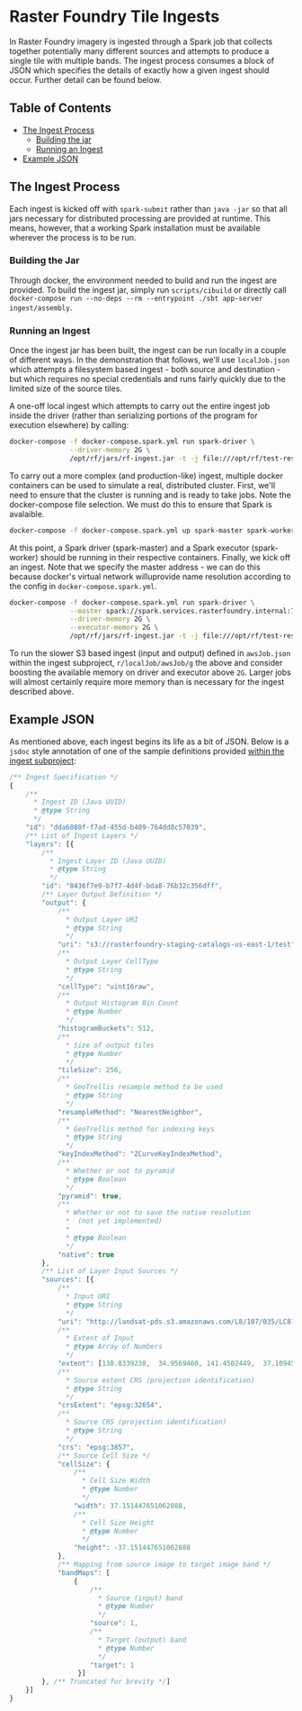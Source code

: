 # Raster Foundry Tile Ingests

In Raster Foundry imagery is ingested through a Spark job that collects
together potentially many different sources and attempts to produce a
single tile with multiple bands. The ingest process consumes a block of
JSON which specifies the details of exactly how a given ingest should
occur. Further detail can be found below.  

## Table of Contents

* [The Ingest Process](#the-ingest-process)
  * [Building the jar](#building-the-jar)
  * [Running an Ingest](#running-an-ingest)
* [Example JSON](#example-json)

## The Ingest Process

Each ingest is kicked off with `spark-submit` rather than `java -jar` so
that all jars necessary for distributed processing are provided at
runtime. This means, however, that a working Spark installation must be
available wherever the process is to be run.  

### Building the Jar

Through docker, the environment needed to build and run the
ingest are provided. To build the ingest jar, simply run
`scripts/cibuild` or directly call
`docker-compose run --no-deps --rm --entrypoint ./sbt app-server ingest/assembly`.  

### Running an Ingest

Once the ingest jar has been built, the ingest can be run locally in a
couple of different ways. In the demonstration that follows, we'll use
`localJob.json` which attempts a filesystem based ingest - both source
and destination - but which requires no special credentials and runs
fairly quickly due to the limited size of the source tiles.  

A one-off local ingest which attempts to carry out the entire ingest job
inside the driver (rather than serializing portions of the program for
execution elsewhere) by calling:

```bash
docker-compose -f docker-compose.spark.yml run spark-driver \
               --driver-memory 2G \
               /opt/rf/jars/rf-ingest.jar -t -j file:///opt/rf/test-resources/localJob.json
```

To carry out a more complex (and production-like) ingest, multiple
docker containers can be used to simulate a real, distributed cluster.
First, we'll need to ensure that the cluster is running and is ready to
take jobs. Note the docker-compose file selection. We must do this to
ensure that Spark is avalaible.  

```bash
docker-compose -f docker-compose.spark.yml up spark-master spark-worker
```

At this point, a Spark driver (spark-master) and a Spark executor
(spark-worker) should be running in their respective containers.
Finally, we kick off an ingest. Note that we specify the master
address - we can do this because docker's virtual network willuprovide
name resolution according to the config in `docker-compose.spark.yml`.

```bash
docker-compose -f docker-compose.spark.yml run spark-driver \
               --master spark://spark.services.rasterfoundry.internal:7077 \
               --driver-memory 2G \
               --executor-memory 2G \
               /opt/rf/jars/rf-ingest.jar -t -j file:///opt/rf/test-resources/localJob.json
```

To run the slower S3 based ingest (input and output) defined in
`awsJob.json` within the ingest subproject, `r/localJob/awsJob/g` the
above and consider boosting the available memory on driver and executor
above `2G`. Larger jobs will almost certainly require more memory than
is necessary for the ingest described above.  

## Example JSON

As mentioned above, each ingest begins its life as a bit of JSON. Below is
a `jsdoc` style annotation of one of the sample definitions provided [within
the ingest subproject](../../app-backend/ingest/src/test/resources/awsJob.json):

```javascript
/** Ingest Specification */
{
    /**
      * Ingest ID (Java UUID)
      * @type String
      */
    "id": "dda6080f-f7ad-455d-b409-764dd8c57039",
    /** List of Ingest Layers */
    "layers": [{
        /**
          * Ingest Layer ID (Java UUID)
          * @type String
          */
        "id": "8436f7e9-b7f7-4d4f-bda8-76b32c356dff",
        /** Layer Output Definition */
        "output": {
            /**
              * Output Layer URI
              * @type String
              */
            "uri": "s3://rasterfoundry-staging-catalogs-us-east-1/test",
            /**
              * Output Layer CellType
              * @type String
              */
            "cellType": "uint16raw",
            /**
              * Output Histogram Bin Count
              * @type Number
              */
            "histogramBuckets": 512,
            /**
              * Size of output tiles
              * @type Number
              */
            "tileSize": 256,
            /**
              * GeoTrellis resample method to be used
              * @type String
              */
            "resampleMethod": "NearestNeighbor",
            /**
              * GeoTrellis method for indexing keys
              * @type String
              */
            "keyIndexMethod": "ZCurveKeyIndexMethod",
            /**
              * Whether or not to pyramid
              * @type Boolean
              */
            "pyramid": true,
            /**
              * Whether or not to save the native resolution
              *  (not yet implemented)
              *
              * @type Boolean
              */
            "native": true
        },
        /** List of Layer Input Sources */
        "sources": [{
            /**
              * Input URI
              * @type String
              */
            "uri": "http://landsat-pds.s3.amazonaws.com/L8/107/035/LC81070352015218LGN00/LC81070352015218LGN00_B4.TIF",
            /**
              * Extent of Input
              * @type Array of Numbers
              */
            "extent": [138.8339238,  34.9569460, 141.4502449,  37.1094577],
            /**
              * Source extent CRS (projection identification)
              * @type String
              */
            "crsExtent": "epsg:32654",
            /**
              * Source CRS (projection identification)
              * @type String
              */
            "crs": "epsg:3857",
            /** Source Cell Size */
            "cellSize": {
                /**
                  * Cell Size Width
                  * @type Number
                  */
                "width": 37.151447651062888,
                /**
                  * Cell Size Height
                  * @type Number
                  */
                "height": -37.151447651062888
            },
            /** Mapping from source image to target image band */
            "bandMaps": [
                {
                    /**
                      * Source (input) band
                      * @type Number
                      */
                    "source": 1,
                    /**
                      * Target (output) band
                      * @type Number
                      */
                    "target": 1
                 }]
        }, /** Truncated for brevity */]
    }]
}
```

